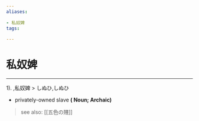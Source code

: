 ```yaml
---
aliases:
    
- 私奴婢
tags:
    
---
```


# 私奴婢
---
1).
,私奴婢 > しぬひ,しぬひ

- privately-owned slave
**( Noun; Archaic)**
> see also:  [[五色の賤]]
            